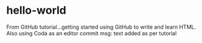 # hello-world
From GitHub tutorial...getting started
using GitHub to write and learn HTML. Also using Coda as an editor
commit msg: text added as per tutorial
